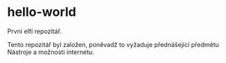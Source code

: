 ﻿# hello-world
První elfí repozitář.



Tento repozitář byl založen, poněvadž to vyžaduje přednášející předmětu Nástroje a možnosti internetu.